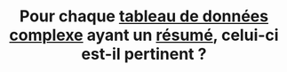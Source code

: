 ---
title: Pour chaque [tableau de données complexe](#tableau-de-donnees-complexe) ayant un [résumé](#resume-de-tableau), celui-ci est-il pertinent ?
---